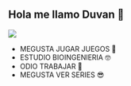 ## Hola me llamo Duvan 👋

<img src="https://medellin.lhm.com.co/wp-content/uploads/2020/11/AGUACATE-chocket1_result-1.png"/>


- MEGUSTA JUGAR JUEGOS 🤩
- ESTUDIO BIOINGENIERIA 🤓
- ODIO TRABAJAR 🤢
- MEGUSTA VER SERIES 😎

